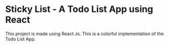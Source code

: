 # Sticky List - A Todo List App using React

This project is made using React Js. This is a colorful implementation of the Todo List App.
